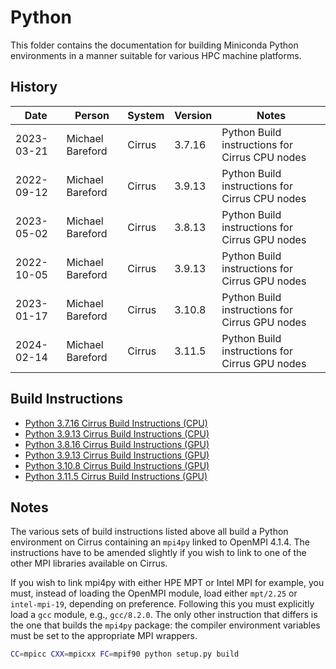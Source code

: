 Python
======

This folder contains the documentation for building Miniconda Python environments in a manner
suitable for various HPC machine platforms.

History
-------

Date | Person | System | Version | Notes
---- | -------|--------|---------|------
2023-03-21 | Michael Bareford | Cirrus | 3.7.16 | Python Build instructions for Cirrus CPU nodes
2022-09-12 | Michael Bareford | Cirrus | 3.9.13 | Python Build instructions for Cirrus CPU nodes
2023-05-02 | Michael Bareford | Cirrus | 3.8.13 | Python Build instructions for Cirrus GPU nodes
2022-10-05 | Michael Bareford | Cirrus | 3.9.13 | Python Build instructions for Cirrus GPU nodes
2023-01-17 | Michael Bareford | Cirrus | 3.10.8 | Python Build instructions for Cirrus GPU nodes
2024-02-14 | Michael Bareford | Cirrus | 3.11.5 | Python Build instructions for Cirrus GPU nodes


Build Instructions
------------------

* [Python 3.7.16 Cirrus Build Instructions (CPU)](build_python_3.7.16_cirrus_cpu.md)
* [Python 3.9.13 Cirrus Build Instructions (CPU)](build_python_3.9.13_cirrus_cpu.md)
* [Python 3.8.16 Cirrus Build Instructions (GPU)](build_python_3.8.16_cirrus_gpu.md)
* [Python 3.9.13 Cirrus Build Instructions (GPU)](build_python_3.9.13_cirrus_gpu.md)
* [Python 3.10.8 Cirrus Build Instructions (GPU)](build_python_3.10.8_cirrus_gpu.md)
* [Python 3.11.5 Cirrus Build Instructions (GPU)](build_python_3.11.5_cirrus_gpu.md)


Notes
-----

The various sets of build instructions listed above all build a Python environment on Cirrus
containing an `mpi4py` linked to OpenMPI 4.1.4. The instructions have to be amended slightly
if you wish to link to one of the other MPI libraries available on Cirrus.

If you wish to link mpi4py with either HPE MPT or Intel MPI for example, you must, instead of
loading the OpenMPI module, load either `mpt/2.25` or `intel-mpi-19`, depending on preference.
Following this you must explicitly load a `gcc` module, e.g., `gcc/8.2.0`. The only other
instruction that differs is the one that builds the `mpi4py` package: the compiler environment
variables must be set to the appropriate MPI wrappers.

```bash
CC=mpicc CXX=mpicxx FC=mpif90 python setup.py build
```
